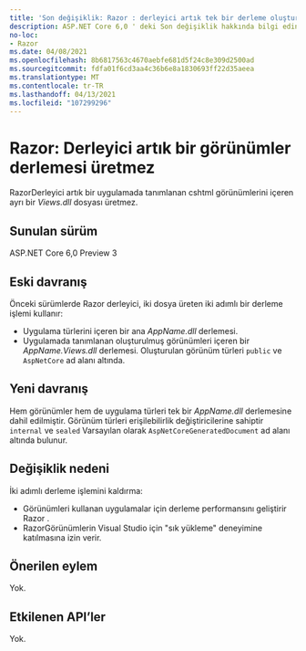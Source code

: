 ```yaml
---
title: 'Son değişiklik: Razor : derleyici artık tek bir derleme oluşturuyor'
description: ASP.NET Core 6,0 ' deki Son değişiklik hakkında bilgi edinin ve Razor derleyicinin artık iki ayrı derleme oluşturmak için iki adımlı derleme işlemi kullanmaz.
no-loc:
- Razor
ms.date: 04/08/2021
ms.openlocfilehash: 8b6817563c4670aebfe681d5f24c8e309d2500ad
ms.sourcegitcommit: fdfa01f6cd3aa4c36b6e8a1830693ff22d35aeea
ms.translationtype: MT
ms.contentlocale: tr-TR
ms.lasthandoff: 04/13/2021
ms.locfileid: "107299296"
---
```

# <a name="razor-compiler-no-longer-produces-a-views-assembly"></a>Razor: Derleyici artık bir görünümler derlemesi üretmez

RazorDerleyici artık bir uygulamada tanımlanan cshtml görünümlerini içeren ayrı bir *Views.dll* dosyası üretmez.

## <a name="version-introduced"></a>Sunulan sürüm

ASP.NET Core 6,0 Preview 3

## <a name="old-behavior"></a>Eski davranış

Önceki sürümlerde Razor derleyici, iki dosya üreten iki adımlı bir derleme işlemi kullanır:

- Uygulama türlerini içeren bir ana *AppName.dll* derlemesi.
- Uygulamada tanımlanan oluşturulmuş görünümleri içeren bir *AppName.Views.dll* derlemesi. Oluşturulan görünüm türleri `public` ve `AspNetCore` ad alanı altında.

## <a name="new-behavior"></a>Yeni davranış

Hem görünümler hem de uygulama türleri tek bir *AppName.dll* derlemesine dahil edilmiştir. Görünüm türleri erişilebilirlik değiştiricilerine sahiptir `internal` ve `sealed` Varsayılan olarak `AspNetCoreGeneratedDocument` ad alanı altında bulunur.

## <a name="reason-for-change"></a>Değişiklik nedeni

İki adımlı derleme işlemini kaldırma:

* Görünümleri kullanan uygulamalar için derleme performansını geliştirir Razor .
* RazorGörünümlerin Visual Studio için "sık yükleme" deneyimine katılmasına izin verir.

## <a name="recommended-action"></a>Önerilen eylem

Yok.

## <a name="affected-apis"></a>Etkilenen API’ler

Yok.

<!--

## Category

ASP.NET Core

## Affected APIs

Not detectable via API analysis

-->
